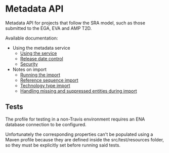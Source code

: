 # Metadata API

Metadata API for projects that follow the SRA model, such as those submitted to the EGA, EVA and AMP T2D.

Available documentation:
* Using the metadata service
  + [Using the service](docs/using-the-service.md)
  + [Release date control](docs/release-date.md)
  + [Security](docs/security.md)
* Notes on import
  + [Running the import](docs/import/running-the-import.md)
  + [Reference sequence import](docs/import/reference-sequence-import.md)
  + [Technology type import](docs/import/technology-type-import.md)
  + [Handling missing and suppressed entities during import](docs/import/missing-and-suppressed-entities.md)


## Tests

The profile for testing in a non-Travis environment requires an ENA database connection to be configured.

Unfortunately the corresponding properties can't be populated using a Maven profile because they are defined inside the src/test/resources folder, so they must be explicitly set before running said tests.
